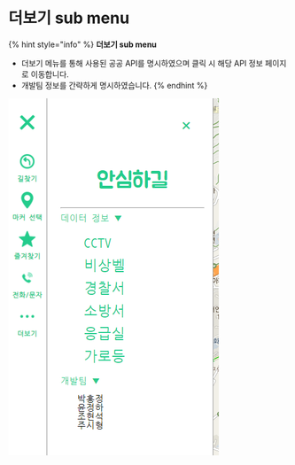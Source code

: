 # 더보기 sub menu

{% hint style="info" %}
**더보기 sub menu**

* 더보기 메뉴를 통해 사용된 공공 API를 명시하였으며 클릭 시 해당 API 정보 페이지로 이동합니다.&#x20;
* 개발팀 정보를 간략하게 명시하였습니다.
{% endhint %}

![](<../../../../.gitbook/assets/image (9).png>)

